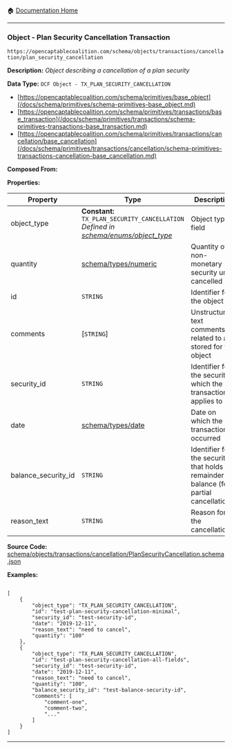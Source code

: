 :house: [Documentation Home](/README.md)

---

### Object - Plan Security Cancellation Transaction

`https://opencaptablecoalition.com/schema/objects/transactions/cancellation/plan_security_cancellation`

**Description:** _Object describing a cancellation of a plan security_

**Data Type:** `OCF Object - TX_PLAN_SECURITY_CANCELLATION`

- [https://opencaptablecoalition.com/schema/primitives/base_object](/docs/schema/primitives/schema-primitives-base_object.md)
- [https://opencaptablecoalition.com/schema/primitives/transactions/base_transaction](/docs/schema/primitives/transactions/schema-primitives-transactions-base_transaction.md)
- [https://opencaptablecoalition.com/schema/primitives/transactions/cancellation/base_cancellation](/docs/schema/primitives/transactions/cancellation/schema-primitives-transactions-cancellation-base_cancellation.md)

**Composed From:**

**Properties:**

| Property            | Type                                                                                                                                      | Description                                                                              | Required   |
| ------------------- | ----------------------------------------------------------------------------------------------------------------------------------------- | ---------------------------------------------------------------------------------------- | ---------- |
| object_type         | **Constant:** `TX_PLAN_SECURITY_CANCELLATION`</br>_Defined in [schema/enums/object_type](/docs/schema/enums/schema-enums-object_type.md)_ | Object type field                                                                        | `REQUIRED` |
| quantity            | [schema/types/numeric](/docs/schema/types/schema-types-numeric.md)                                                                        | Quantity of non-monetary security units cancelled                                        | `REQUIRED` |
| id                  | `STRING`                                                                                                                                  | Identifier for the object                                                                | `REQUIRED` |
| comments            | [`STRING`]</br>                                                                                                                           | Unstructured text comments related to and stored for the object                          | -          |
| security_id         | `STRING`                                                                                                                                  | Identifier for the security which the transaction applies to                             | `REQUIRED` |
| date                | [schema/types/date](/docs/schema/types/schema-types-date.md)                                                                              | Date on which the transaction occurred                                                   | `REQUIRED` |
| balance_security_id | `STRING`                                                                                                                                  | Identifier for the security that holds the remainder balance (for partial cancellations) | -          |
| reason_text         | `STRING`                                                                                                                                  | Reason for the cancellation                                                              | `REQUIRED` |

**Source Code:** [schema/objects/transactions/cancellation/PlanSecurityCancellation.schema.json](/schema/objects/transactions/cancellation/PlanSecurityCancellation.schema.json)

**Examples:**

```

[
    {
        "object_type": "TX_PLAN_SECURITY_CANCELLATION",
        "id": "test-plan-security-cancellation-minimal",
        "security_id": "test-security-id",
        "date": "2019-12-11",
        "reason_text": "need to cancel",
        "quantity": "100"
    },
    {
        "object_type": "TX_PLAN_SECURITY_CANCELLATION",
        "id": "test-plan-security-cancellation-all-fields",
        "security_id": "test-security-id",
        "date": "2019-12-11",
        "reason_text": "need to cancel",
        "quantity": "100",
        "balance_security_id": "test-balance-security-id",
        "comments": [
            "comment-one",
            "comment-two",
            "..."
        ]
    }
]

```

---

